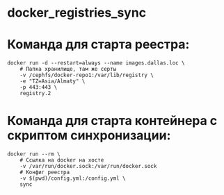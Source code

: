 # docker_registries_sync

# Команда для старта реестра:
```
docker run -d --restart=always --name images.dallas.loc \
    # Папка хранилище, там же серты
    -v /cephfs/docker-repo1:/var/lib/registry \
    -e "TZ=Asia/Almaty" \
    -p 443:443 \
    registry.2
```


# Команда для старта контейнера с скриптом синхронизации:
```
docker run --rm \
    # Ссылка на docker на хосте
    -v /var/run/docker.sock:/var/run/docker.sock
    # Конфиг реестра
    -v $(pwd)/config.yml:/config.yml \
    sync
```
